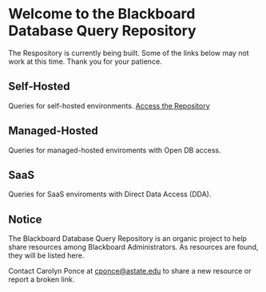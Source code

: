 # Welcome to the Blackboard Database Query Repository

The Respository is currently being built. Some of the links below may not work at this time. Thank you for your patience. 

## Self-Hosted
Queries for self-hosted environments.
[Access the Repository](/SH)

## Managed-Hosted 
Queries for managed-hosted enviroments with Open DB access. 

## SaaS
Queries for SaaS enviroments with Direct Data Access (DDA).

## Notice

The Blackboard Database Query Repository is an organic project to help share resources among Blackboard Administrators. 
As resources are found, they will be listed here. 

Contact Carolyn Ponce at cponce@astate.edu to share a new resource or report a broken link. 
